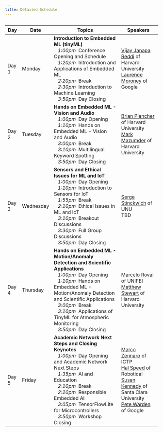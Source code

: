 ```yaml
---
title: Detailed Schedule
---
```


<h2><div id = "LOCAL_TIME"></div></h2>

<table>
  <thead>
    <tr>
      <th>Day</th>
      <th>Date</th>
      <th>Topics</th>
      <th>Speakers</th>
    </tr>
  </thead>
  <tbody>
    <tr>
      <td>Day 1</td>
      <td>Monday</td>
      <td><b>Introduction to Embedded ML (tinyML)</b><br>
        &nbsp;&nbsp;&nbsp;<i>1:00pm</i>&nbsp; Conference Opening and Schedule<br>
        &nbsp;&nbsp;&nbsp;<i>1:20pm</i>&nbsp; Introduction and Applications of Embedded ML<br>
        &nbsp;&nbsp;&nbsp;<i>2:20pm</i>&nbsp; Break<br>
        &nbsp;&nbsp;&nbsp;<i>2:30pm</i>&nbsp; Introduction to Machine Learning<br>
        &nbsp;&nbsp;&nbsp;<i>3:50pm</i>&nbsp; Day Closing<br>
      </td>
      <td>
        <a href="https://scholar.harvard.edu/vijay-janapa-reddi/home">Vijay Janapa Reddi</a> of Harvard University<br>
        <a href="https://laurencemoroney.com/">Laurence Moroney</a> of Google</td>
    </tr>
    <tr>
      <td>Day 2</td>
      <td>Tuesday</td>
      <td><b>Hands on Embedded ML - Vision and Audio</b><br>
        &nbsp;&nbsp;&nbsp;<i>1:00pm</i>&nbsp; Day Opening<br>
        &nbsp;&nbsp;&nbsp;<i>1:10pm</i>&nbsp; Hands on Embedded ML - Vision and Audio<br>
        &nbsp;&nbsp;&nbsp;<i>3:00pm</i>&nbsp; Break<br>
        &nbsp;&nbsp;&nbsp;<i>3:10pm</i>&nbsp; Multilingual Keyword Spotting<br>
        &nbsp;&nbsp;&nbsp;<i>3:50pm</i>&nbsp; Day Closing
      </td>
      <td>
        <a href="https://brianplancher.com/">Brian Plancher</a> of Harvard University<br>
        <a href="https://markmaz.com/">Mark Mazumder</a> of Harvard University
      </td>
    </tr>
    <tr>
      <td>Day 3</td>
      <td>Wednesday</td>
      <td><b>Sensors and Ethical Issues for ML and IoT</b><br>
        &nbsp;&nbsp;&nbsp;<i>1:00pm</i>&nbsp; Day Opening<br>
        &nbsp;&nbsp;&nbsp;<i>1:10pm</i>&nbsp; Introduction to Sensors for IoT<br>
        &nbsp;&nbsp;&nbsp;<i>1:55pm</i>&nbsp; Break<br>
        &nbsp;&nbsp;&nbsp;<i>2:10pm</i>&nbsp; Ethical Issues in ML and IoT<br>
        &nbsp;&nbsp;&nbsp;<i>3:10pm</i>&nbsp; Breakout Discussions<br>
        &nbsp;&nbsp;&nbsp;<i>3:30pm</i>&nbsp; Full Group Discussions<br>
        &nbsp;&nbsp;&nbsp;<i>3:50pm</i>&nbsp; Day Closing
      </td>
      <td>
        <a href="https://cs.unu.edu/people/experts/15926.html">Serge Stinckwich</a> of UNU<br>
        TBD
      </td>
    </tr>
    <tr>
      <td>Day 4</td>
      <td>Thursday</td>
      <td><b>Hands on Embedded ML - Motion/Anomaly Detection and Scientific Applications</b><br>
        &nbsp;&nbsp;&nbsp;<i>1:00pm</i>&nbsp; Day Opening<br>
        &nbsp;&nbsp;&nbsp;<i>1:10pm</i>&nbsp; Hands on Embedded ML - Motion/Anomaly Detection and Scientific Applications<br>
        &nbsp;&nbsp;&nbsp;<i>3:00pm</i>&nbsp; Break<br>
        &nbsp;&nbsp;&nbsp;<i>3:10pm</i>&nbsp; Applications of TinyML for Atmospheric Monitoring<br>
        &nbsp;&nbsp;&nbsp;<i>3:50pm</i>&nbsp; Day Closing
      </td>
      <td>
        <a href="https://www.linkedin.com/in/marcelo-jose-rovai-brazil-chile/">Marcelo Rovai</a> of UNIFEI<br>
        <a href="http://mpstewart.net/">Matthew Stewart</a> of Harvard University</td>
    </tr>
    <tr>
      <td>Day 5</td>
      <td>Friday</td>
      <td><b>Academic Network Next Steps and Closing Keynotes</b><br>
        &nbsp;&nbsp;&nbsp;<i>1:00pm</i>&nbsp; Day Opening and Academic Network Next Steps<br>
        &nbsp;&nbsp;&nbsp;<i>1:35pm</i>&nbsp; AI and Education<br>
        &nbsp;&nbsp;&nbsp;<i>2:10pm</i>&nbsp; Break<br>
        &nbsp;&nbsp;&nbsp;<i>2:20pm</i>&nbsp; Responsible Embedded AI<br>
        &nbsp;&nbsp;&nbsp;<i>3:05pm</i>&nbsp; TensorFlowLite for Microcontrollers<br>
        &nbsp;&nbsp;&nbsp;<i>3:50pm</i>&nbsp; Workshop Closing
      </td>
      <td>
        <a href="http://users.ictp.it/~mzennaro/">Marco Zennaro</a> of ICTP<br>
        <a href="https://www.linkedin.com/in/halspeed/">Hal Speed</a> of Robotical<br>
        <a href="https://www.susan-kennedy.com/">Susan Kennedy</a> of Santa Clara University<br>
        <a href="https://petewarden.com/">Pete Warden</a> of Google</td>
    </tr>
  </tbody>
</table>

<script>
  var start = new Date('10/18/2021 1:00:00 PM UTC');
  var end = new Date('10/18/2021 4:00:00 PM UTC');
  var localTime = start.toLocaleTimeString([], {timeStyle: 'short'}) + " to " + end.toLocaleTimeString([], {timeStyle: 'short'});
  var startString = "The workshop will run each day from 1:00 PM to 4:00 PM GMT which is "
  var endString = " in your local timezone (according to your computer system time). All times below are in GMT. Exact timing subject to change."
  document.getElementById('LOCAL_TIME').innerHTML = startString + localTime + endString;
</script>
